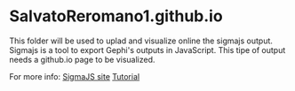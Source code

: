 # SalvatoReromano1.github.io

This folder will be used to uplad and visualize online the sigmajs output.
Sigmajs is a tool to export Gephi's outputs in JavaScript. This tipe of output needs a github.io page to be visualized.


For more info:
[SigmaJS site](http://sigmajs.org/)
[Tutorial](https://blog.miz.space/tutorial/2020/01/05/gephi-tutorial-sigma-js-plugin-publishing-interactive-graph-online/) 

